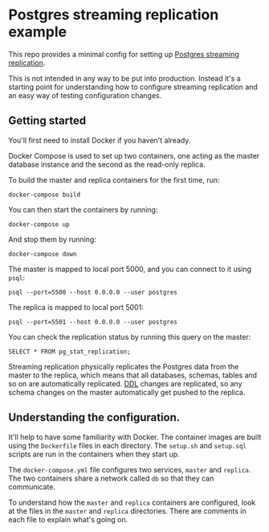 # Postgres streaming replication example

This repo provides a minimal config for setting up [Postgres streaming
replication][1].

This is not intended in any way to be put into production. Instead it's a
starting point for understanding how to configure streaming replication and an
easy way of testing configuration changes.

## Getting started

You'll first need to install Docker if you haven't already.

Docker Compose is used to set up two containers, one acting as the master
database instance and the second as the read-only replica.

To build the master and replica containers for the first time, run:

```
docker-compose build
```

You can then start the containers by running:

```
docker-compose up
```

And stop them by running:

```
docker-compose down
```

The master is mapped to local port 5000, and you can connect to it using `psql`:

```
psql --port=5500 --host 0.0.0.0 --user postgres
```

The replica is mapped to local port 5001:

```
psql --port=5501 --host 0.0.0.0 --user postgres
```

You can check the replication status by running this query on the master:

```
SELECT * FROM pg_stat_replication;
```

Streaming replication physically replicates the Postgres data from the master to
the replica, which means that all databases, schemas, tables and so on are
automatically replicated. [DDL][2] changes are replicated, so any schema changes
on the master automatically get pushed to the replica.

[1]: https://www.postgresql.org/docs/current/warm-standby.html#STREAMING-REPLICATION
[2]: https://www.postgresql.org/docs/current/ddl.html

## Understanding the configuration.

It'll help to have some familiarity with Docker. The container images
are built using the `Dockerfile` files in each directory. The `setup.sh` and
`setup.sql` scripts are run in the containers when they start up.

The `docker-compose.yml` file configures two services, `master` and `replica`.
The two containers share a network called `db` so that they can communicate.

To understand how the `master` and `replica` containers are configured, look
at the files in the `master` and `replica` directories. There are comments in
each file to explain what's going on.